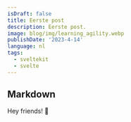 ```yaml
---
isDraft: false
title: Eerste post
description: Eerste post.
image: blog/img/learning_agility.webp
publishDate: '2023-4-14'
language: nl
tags:
  - sveltekit
  - svelte
---
```


## Markdown

Hey friends! 👋
